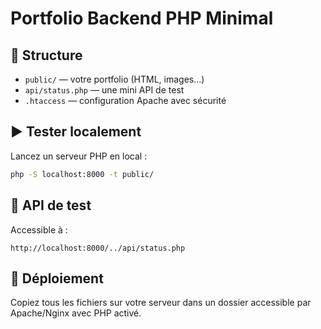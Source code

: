 # Portfolio Backend PHP Minimal

## 📂 Structure
- `public/` — votre portfolio (HTML, images…)
- `api/status.php` — une mini API de test
- `.htaccess` — configuration Apache avec sécurité

## ▶️ Tester localement

Lancez un serveur PHP en local :

```bash
php -S localhost:8000 -t public/
```

## 🔗 API de test

Accessible à :

```
http://localhost:8000/../api/status.php
```

## 🚀 Déploiement

Copiez tous les fichiers sur votre serveur dans un dossier accessible par Apache/Nginx avec PHP activé.
